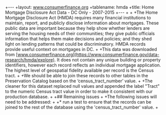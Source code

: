 +---
 +layout: www.consumerfinance.org
 +tablename: hmda
 +title: Home Mortgage Disclosure Act Data - DC Only - 2007-2015
 +---
 +<!--No need to put a header; the title in the front matter (above) will be used as a header-->
 +
 +The Home Mortgage Disclosure Act (HMDA) requires many financial institutions to maintain, report, and publicly disclose information about mortgages. These public data are important because they help show whether lenders are serving the housing needs of their communities; they give public officials information that helps them make decisions and policies; and they shed light on lending patterns that could be discriminatory. HMDA records provide useful context on mortgages in DC. 
 +
 +This data was downloaded from [www.consumerfinance.org](https://www.consumerfinance.gov/data-research/hmda/explore). It does not contain any unique building or property identifiers, however each record reflects an individual mortgage application. The highest level of geospatial fidelity available per record is the Census tract.
 +
 +We should be able to join these records to other tables in the Preservation Catalog based on the ‘census_tract_number’ value.
 +
 +The cleaner for this dataset replaced null values and appended the label "Tract" to the numeric Census tract value in order to make it consistent with our production database.
 +
 +## Remaining issues
 +
 +The following issues will need to be addressed:
 +
 +* run a test to ensure that the records can be joined to the rest of the database using the 'census_tract_number' value.
 +